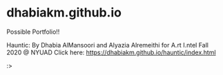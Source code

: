 # dhabiakm.github.io
Possible Portfolio!! 


Hauntic: By Dhabia AlMansoori and Alyazia Alremeithi for A.rt I.ntel Fall 2020 @ NYUAD
Click here: https://dhabiakm.github.io/hauntic/index.html

:>
